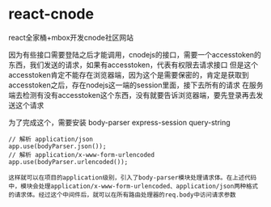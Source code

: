 # react-cnode
react全家桶+mbox开发cnode社区网站

因为有些接口需要登陆之后才能调用，cnodejs的接口，需要一个accesstoken的东西，我们发送的请求，如果有accesstoken，代表有权限去请求接口
但是这个accesstoken肯定不能存在浏览器端，因为这个是需要保密的，肯定是获取到accesstoken之后，存在nodejs这一端的session里面，接下去所有的请求
在服务端去检测有没有accesstoken这个东西，没有就要告诉浏览器端，要先登录再去发送这个请求

为了完成这个，需要安装 body-parser express-session query-string

```
// 解析 application/json
app.use(bodyParser.json());
// 解析 application/x-www-form-urlencoded
app.use(bodyParser.urlencoded());

这样就可以在项目的application级别，引入了body-parser模块处理请求体。在上述代码中，模块会处理application/x-www-form-urlencoded、application/json两种格式的请求体。经过这个中间件后，就可以在所有路由处理器的req.body中访问请求参数
```

